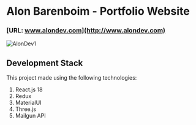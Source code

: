# Alon Barenboim - Portfolio Website
                                    
                                    
### [URL: www.alondev.com](http://www.alondev.com)

![AlonDev1](https://alonilk2.github.io/map1/abdev-shot.png)




## Development Stack

This project made using the following technologies:

1) React.js 18
2) Redux
3) MaterialUI
4) Three.js
5) Mailgun API

